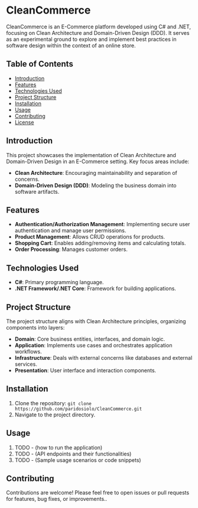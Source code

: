 # CleanCommerce

CleanCommerce is an E-Commerce platform developed using C# and .NET, focusing on Clean Architecture and Domain-Driven Design (DDD). It serves as an experimental ground to explore and implement best practices in software design within the context of an online store.

## Table of Contents
- [Introduction](#introduction)
- [Features](#features)
- [Technologies Used](#technologies-used)
- [Project Structure](#project-structure)
- [Installation](#installation)
- [Usage](#usage)
- [Contributing](#contributing)
- [License](#license)

## Introduction

This project showcases the implementation of Clean Architecture and Domain-Driven Design in an E-Commerce setting. Key focus areas include:

- **Clean Architecture**: Encouraging maintainability and separation of concerns.
- **Domain-Driven Design (DDD)**: Modeling the business domain into software artifacts.

## Features

- **Authentication/Authorization Management**: Implementing secure user authentication and manage user permissions.
- **Product Management**: Allows CRUD operations for products.
- **Shopping Cart**: Enables adding/removing items and calculating totals.
- **Order Processing**: Manages customer orders.

## Technologies Used

- **C#**: Primary programming language.
- **.NET Framework/.NET Core**: Framework for building applications.

## Project Structure

The project structure aligns with Clean Architecture principles, organizing components into layers:

- **Domain**: Core business entities, interfaces, and domain logic.
- **Application**: Implements use cases and orchestrates application workflows.
- **Infrastructure**: Deals with external concerns like databases and external services.
- **Presentation**: User interface and interaction components.

## Installation

1. Clone the repository: `git clone https://github.com/paridosiolo/CleanCommerce.git`
2. Navigate to the project directory.

## Usage

1. TODO - (how to run the application)
2. TODO - (API endpoints and their functionalities)
3. TODO - (Sample usage scenarios or code snippets)

## Contributing

Contributions are welcome! Please feel free to open issues or pull requests for features, bug fixes, or improvements..

